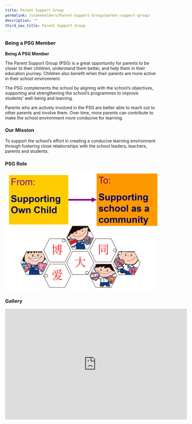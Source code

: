 ```yaml
---
title: Parent Support Group
permalink: /stakeholders/Parent-Support-Group/parent-support-group/
description: ""
third_nav_title: Parent Support Group
---
```

### Being a PSG Member

**Being A PSG Member**

The Parent Support Group (PSG) is a great opportunity for parents to be closer to their children, understand them better, and help them in their education journey. Children also benefit when their parents are more active in their school environment.

The PSG complements the school by aligning with the school’s objectives, supporting and strengthening the school’s programmes to improve students’ well-being and learning.

Parents who are actively involved in the PSG are better able to reach out to other parents and involve them. Over time, more parents can contribute to make the school environment more conducive for learning.

### Our Mission

To support the school’s effort in creating a conducive learning environment through fostering close relationships with the school leaders, teachers, parents and students.

### PSG Role

![](/images/psg1.jpeg)


### Gallery

<center><iframe allowfullscreen="true" height="366" width="600" frameborder="0" src="https://docs.google.com/presentation/d/e/2PACX-1vRe6_FswmCE5GsOYwMsspjp4glw3uH8COTlQfTLG5xi_nXnBuTMZPG-EaQn_Ar7JiMDS1N73w8_Mg3y/embed?start=false&amp;loop=true&amp;delayms=3000"></iframe></center>


